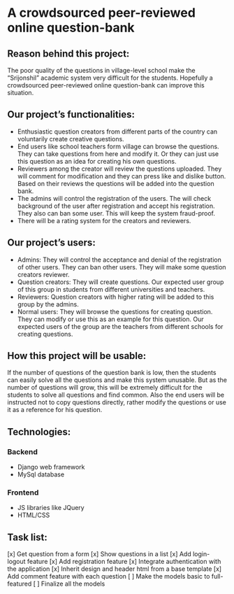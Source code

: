 # A crowdsourced peer-reviewed online question-bank



## Reason behind this project:

The poor quality of the questions in village-level school make the “Srijonshil” academic system very difficult for the students. Hopefully a crowdsourced peer-reviewed online question-bank can improve this situation.


## Our project’s functionalities:

- Enthusiastic question creators from different parts of the country can voluntarily create creative questions.
- End users like school teachers form village can browse the questions. They can take questions from here and modify it. Or they can just use this question as an idea for creating his own questions.
- Reviewers among the creator will review the questions uploaded. They will comment for modification and they can press like and dislike button. Based on their reviews the questions will be added into the question bank.
- The admins will control the registration of the users. The will check background of the user after registration and accept his registration. They also can ban some user. This will keep the system fraud-proof. 
- There will be a rating system for the creators and reviewers.


## Our project’s users:

* Admins: They will control the acceptance and denial of the registration of other users. They can ban other users. They will make some question creators reviewer.
* Question creators: They will create questions. Our expected user group of this group in students from different universities and teachers.
* Reviewers: Question creators with higher rating will be added to this group by the admins.
* Normal users: They will browse the questions for creating question. They can modify or use this as an example for this question. Our expected users of the group are the teachers from different schools for creating questions.


## How this project will be usable:

If the number of questions of the question bank is low, then the students can easily solve all the questions and make this system unusable. But as the number of questions will grow, this will be extremely difficult for the students to solve all questions and find common. Also the end users will be instructed not to copy questions directly, rather modify the questions or use it as a reference for his question.


## Technologies:

### Backend
* Django web framework
* MySql database 

### Frontend
* JS libraries like JQuery
* HTML/CSS

## Task list:
[x] Get question from a form
[x] Show questions in a list 
[x] Add login-logout feature
[x] Add registration feature
[x] Integrate authentication with the application
[x] Inherit design and header html from a base template
[x] Add comment feature with each question
[ ] Make the models basic to full-featured
[ ] Finalize all the models

